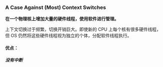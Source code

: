 ### A Case Against (Most) Context Switches



**在一个物理核上增加大量的硬件线程，使用软件进行管理。**

上下文切换过于频繁，切换开销巨大。即使新的 CPU 上每个核有很多硬件线程，但 OS 仍然将这些硬件线程视为独立的个体，分配软件线程执行。

#### 优点：

##### 没有中断

